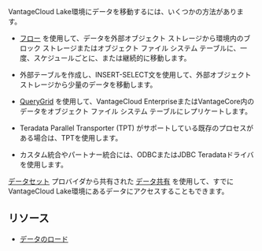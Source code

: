 VantageCloud Lake環境にデータを移動するには、いくつかの方法があります。

-   [フロー](auw1640280669500.md) を使用して、データを外部オブジェクト ストレージから環境内のブロック ストレージまたはオブジェクト ファイル システム テーブルに、一度、スケジュールごとに、または継続的に移動します。

-   外部テーブルを作成し、INSERT-SELECT文を使用して、外部オブジェクト ストレージから少量のデータを移動します。

-   [QueryGrid](vyx1659391025497.md) を使用して、VantageCloud EnterpriseまたはVantageCore内のデータをオブジェクト ファイル システム テーブルにレプリケートします。

-   Teradata Parallel Transporter (TPT) がサポートしている既存のプロセスがある場合は、TPTを使用します。

-   カスタム統合やパートナー統合には、ODBCまたはJDBC Teradataドライバを使用します。

[データセット](gds1686247574408.md) プロバイダから共有された [データ共有](jlf1663616946889.md) を使用して、すでにVantageCloud Lake環境にあるデータにアクセスすることもできます。

リソース
--------

-   [データのロード](https://docs.teradata.com/access/sources/dita/topic?dita:topicPath=zye1681862891537.dita)
